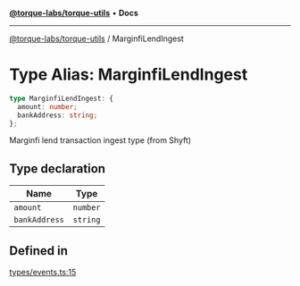[**@torque-labs/torque-utils**](../README.md) • **Docs**

***

[@torque-labs/torque-utils](../README.md) / MarginfiLendIngest

# Type Alias: MarginfiLendIngest

```ts
type MarginfiLendIngest: {
  amount: number;
  bankAddress: string;
};
```

Marginfi lend transaction ingest type (from Shyft)

## Type declaration

| Name | Type |
| ------ | ------ |
| `amount` | `number` |
| `bankAddress` | `string` |

## Defined in

[types/events.ts:15](https://github.com/torque-labs/torque-utils/blob/3bd29ca22f900f1cf2686f7f240bf82e15337207/types/events.ts#L15)
